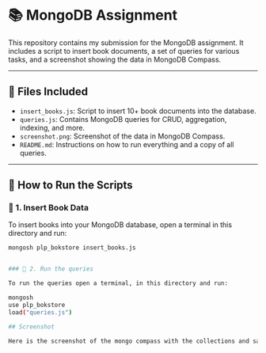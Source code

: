# 📚 MongoDB Assignment

This repository contains my submission for the MongoDB assignment. It includes a script to insert book documents, a set of queries for various tasks, and a screenshot showing the data in MongoDB Compass.

---

## 📂 Files Included

- `insert_books.js`: Script to insert 10+ book documents into the database.
- `queries.js`: Contains MongoDB queries for CRUD, aggregation, indexing, and more.
- `screenshot.png`: Screenshot of the data in MongoDB Compass.
- `README.md`: Instructions on how to run everything and a copy of all queries.

---

## 💾 How to Run the Scripts

### 🔹 1. Insert Book Data

To insert books into your MongoDB database, open a terminal in this directory and run:

```bash
mongosh plp_bokstore insert_books.js


### 🔹 2. Run the queries

To run the queries open a terminal, in this directory and run:

mongosh
use plp_bokstore
load("queries.js")

## Screenshot

Here is the screenshot of the mongo compass with the collections and sample data







